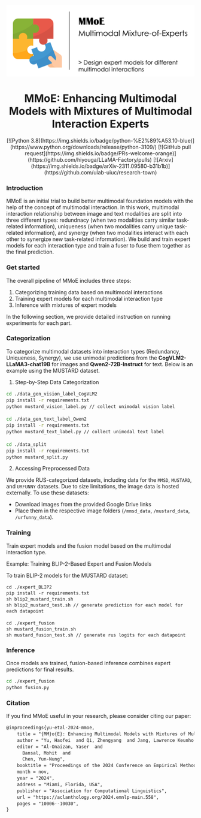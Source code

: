 ![mmoe](assets/mmoe.png)

<h1 align="center">MMoE: Enhancing Multimodal Models with Mixtures of Multimodal Interaction Experts</h1>

<div align="center">
[![Python 3.8](https://img.shields.io/badge/python-%E2%89%A53.10-blue)](https://www.python.org/downloads/release/python-3109/)
[![GitHub pull request](https://img.shields.io/badge/PRs-welcome-orange)](https://github.com/hiyouga/LLaMA-Factory/pulls)
[![Arxiv](https://img.shields.io/badge/arXiv-2311.09580-b31b1b)](https://github.com/ulab-uiuc/research-town)

</div>



### Introduction

MMoE is an initial trial to build better multimodal foundation models with the help of the concept of multimodal interaction. In this work, multimodal interaction relationship between image and text modalities are split into three different types: redundnacy (when two modalities carry similar task-related information), uniqueness (when two modalities carry unique task-related information), and synergy (when two modalities interact with each other to synergize new task-related information). We build and train expert models for each interaction type and train a fuser to fuse them together as the final prediction.

### Get started

The overall pipeline of MMoE includes three steps:

1. Categorizing training data based on multimodal interactions
2. Training expert models for each multimodal interaction type
3. Inference with mixtures of expert models

In the following section, we provide detailed instruction on running experiments for each part.

### Categorization

To categorize multimodal datasets into interaction types (Redundancy, Uniqueness, Synergy), we use unimodal predictions from the **CogVLM2-LLaMA3-chat19B** for images and **Qwen2-72B-Instruct** for text. Below is an example using the MUSTARD dataset.

1. Step-by-Step Data Categorization

```bash
cd ./data_gen_vision_label_CogVLM2
pip install -r requirements.txt
python mustard_vision_label.py // collect unimodal vision label

cd ./data_gen_text_label_Qwen2
pip install -r requirements.txt
python mustard_text_label.py // collect unimodal text label

cd ./data_split
pip install -r requirements.txt
python mustard_split.py
```

2. Accessing Preprocessed Data

We provide RUS-categorized datasets, including data for the `MMSD`, `MUSTARD`, and `URFUNNY` datasets. Due to size limitations, the image data is hosted externally. To use these datasets:

- Download images from the provided Google Drive links
- Place them in the respective image folders (`/mmsd_data`, `/mustard_data`, `/urfunny_data`).

### Training

Train expert models and the fusion model based on the multimodal interaction type.

Example: Training BLIP-2-Based Expert and Fusion Models

To train BLIP-2 models for the MUSTARD dataset:

```
cd ./expert_BLIP2
pip install -r requirements.txt
sh blip2_mustard_train.sh
sh blip2_mustard_test.sh // generate prediction for each model for each datapoint

cd ./expert_fusion
sh mustard_fusion_train.sh
sh mustard_fusion_test.sh // generate rus logits for each datapoint
```

### Inference

Once models are trained, fusion-based inference combines expert predictions for final results.

```bash
cd ./expert_fusion
python fusion.py
```

### Citation

If you find MMoE useful in your research, please consider citing our paper:

```latex
@inproceedings{yu-etal-2024-mmoe,
    title = "{MM}o{E}: Enhancing Multimodal Models with Mixtures of Multimodal Interaction Experts",
    author = "Yu, Haofei  and Qi, Zhengyang  and Jang, Lawrence Keunho  and Salakhutdinov, Russ  and Morency, Louis-Philippe  and Liang, Paul Pu",
    editor = "Al-Onaizan, Yaser  and
      Bansal, Mohit  and
      Chen, Yun-Nung",
    booktitle = "Proceedings of the 2024 Conference on Empirical Methods in Natural Language Processing",
    month = nov,
    year = "2024",
    address = "Miami, Florida, USA",
    publisher = "Association for Computational Linguistics",
    url = "https://aclanthology.org/2024.emnlp-main.558",
    pages = "10006--10030",
}
```
